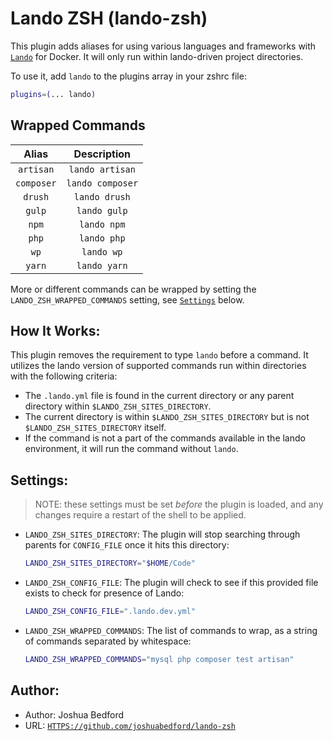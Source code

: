 # Lando ZSH (lando-zsh)

This plugin adds aliases for using various languages and frameworks with
[`Lando`](HTTPS://docs.lando.dev/basics/) for Docker. It will only run within
lando-driven project directories.

To use it, add `lando` to the plugins array in your zshrc file:

```zsh
plugins=(... lando)
```

## Wrapped Commands

|   Alias    |   Description    |
| :--------: | :--------------: |
| `artisan`  | `lando artisan`  |
| `composer` | `lando composer` |
|  `drush`   |  `lando drush`   |
|   `gulp`   |   `lando gulp`   |
|   `npm`    |   `lando npm`    |
|   `php`    |   `lando php`    |
|    `wp`    |    `lando wp`    |
|   `yarn`   |   `lando yarn`   |

More or different commands can be wrapped by setting the
`LANDO_ZSH_WRAPPED_COMMANDS` setting, see [`Settings`](#settings) below.

## How It Works:

This plugin removes the requirement to type `lando` before a command. It
utilizes the lando version of supported commands run within directories with the
following criteria:

-   The `.lando.yml` file is found in the current directory or any parent
    directory within `$LANDO_ZSH_SITES_DIRECTORY`.
-   The current directory is within `$LANDO_ZSH_SITES_DIRECTORY` but is not
    `$LANDO_ZSH_SITES_DIRECTORY` itself.
-   If the command is not a part of the commands available in the lando
    environment, it will run the command without `lando`.

## Settings:

> NOTE: these settings must be set _before_ the plugin is loaded, and any
> changes require a restart of the shell to be applied.

-   `LANDO_ZSH_SITES_DIRECTORY`: The plugin will stop searching through parents
    for `CONFIG_FILE` once it hits this directory:

    ```sh
    LANDO_ZSH_SITES_DIRECTORY="$HOME/Code"
    ```

-   `LANDO_ZSH_CONFIG_FILE`: The plugin will check to see if this provided file
    exists to check for presence of Lando:

    ```sh
    LANDO_ZSH_CONFIG_FILE=".lando.dev.yml"
    ```

-   `LANDO_ZSH_WRAPPED_COMMANDS`: The list of commands to wrap, as a string of
    commands separated by whitespace:
    ```sh
    LANDO_ZSH_WRAPPED_COMMANDS="mysql php composer test artisan"
    ```

## Author:

-   Author: Joshua Bedford
-   URL:
    [`HTTPS://github.com/joshuabedford/lando-zsh`](HTTPS://github.com/joshuabedford/lando-zsh)
